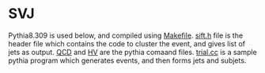 # SVJ
Pythia8.309 is used below, and compiled using [Makefile](Makefile).
[sift.h](sift.h) file is the header file which contains the code to cluster the event, and gives list of jets as output.
[QCD](QCD.dat) and [HV](HV.dat) are the pythia comaand files.
[trial.cc](trial.cc) is a sample pythia program which generates events, and then forms jets and subjets.

